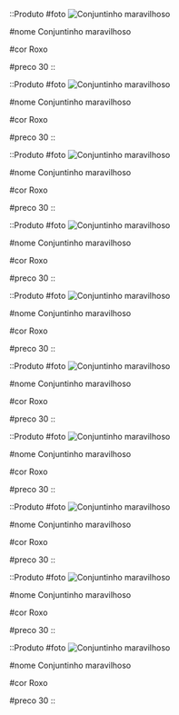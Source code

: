 ::Produto
#foto
![Conjuntinho maravilhoso](~/assets/img/conjunto-roxo.jpeg)

#nome
Conjuntinho maravilhoso

#cor
Roxo

#preco
30
::

::Produto
#foto
![Conjuntinho maravilhoso](~/assets/img/conjunto-roxo.jpeg)

#nome
Conjuntinho maravilhoso

#cor
Roxo

#preco
30
::

::Produto
#foto
![Conjuntinho maravilhoso](~/assets/img/conjunto-roxo.jpeg)

#nome
Conjuntinho maravilhoso

#cor
Roxo

#preco
30
::

::Produto
#foto
![Conjuntinho maravilhoso](~/assets/img/conjunto-roxo.jpeg)

#nome
Conjuntinho maravilhoso

#cor
Roxo

#preco
30
::

::Produto
#foto
![Conjuntinho maravilhoso](~/assets/img/conjunto-roxo.jpeg)

#nome
Conjuntinho maravilhoso

#cor
Roxo

#preco
30
::

::Produto
#foto
![Conjuntinho maravilhoso](~/assets/img/conjunto-roxo.jpeg)

#nome
Conjuntinho maravilhoso

#cor
Roxo

#preco
30
::

::Produto
#foto
![Conjuntinho maravilhoso](~/assets/img/conjunto-roxo.jpeg)

#nome
Conjuntinho maravilhoso

#cor
Roxo

#preco
30
::

::Produto
#foto
![Conjuntinho maravilhoso](~/assets/img/conjunto-roxo.jpeg)

#nome
Conjuntinho maravilhoso

#cor
Roxo

#preco
30
::

::Produto
#foto
![Conjuntinho maravilhoso](~/assets/img/conjunto-roxo.jpeg)

#nome
Conjuntinho maravilhoso

#cor
Roxo

#preco
30
::

::Produto
#foto
![Conjuntinho maravilhoso](~/assets/img/conjunto-roxo.jpeg)

#nome
Conjuntinho maravilhoso

#cor
Roxo

#preco
30
::